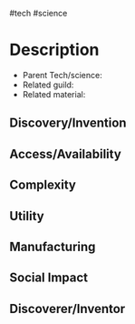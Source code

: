 #tech #science
# Description

- Parent Tech/science:
- Related guild:
- Related material:
## Discovery/Invention

## Access/Availability

## Complexity

## Utility

## Manufacturing 

## Social Impact

## Discoverer/Inventor
